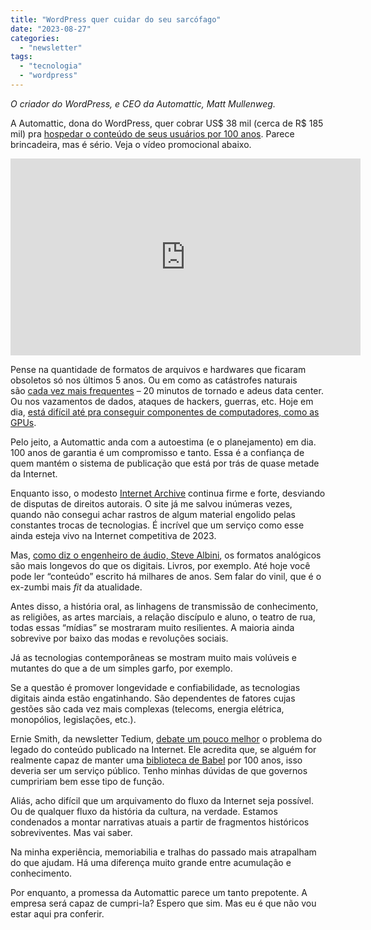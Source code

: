 ```yaml
---
title: "WordPress quer cuidar do seu sarcófago"
date: "2023-08-27"
categories: 
  - "newsletter"
tags: 
  - "tecnologia"
  - "wordpress"
---
```


_O criador do WordPress, e CEO da Automattic, Matt Mullenweg._

A Automattic, dona do WordPress, quer cobrar US$ 38 mil (cerca de R$ 185 mil) pra [hospedar o conteúdo de seus usuários por 100 anos](https://wordpress.com/blog/2023/08/25/introducing-the-100-year-plan/). Parece brincadeira, mas é sério. Veja o vídeo promocional abaixo.

<iframe width="560" height="315" src="https://www.youtube.com/embed/N6-Ds7nPokE?si=YXoNqwLtMZR1X0H0" title="YouTube video player" frameborder="0" allow="accelerometer; autoplay; clipboard-write; encrypted-media; gyroscope; picture-in-picture; web-share" allowfullscreen></iframe>

Pense na quantidade de formatos de arquivos e hardwares que ficaram obsoletos só nos últimos 5 anos. Ou em como as catástrofes naturais são [cada vez mais frequentes](https://billmckibben.substack.com/p/where-should-i-live?r=h5dw) – 20 minutos de tornado e adeus data center. Ou nos vazamentos de dados, ataques de hackers, guerras, etc. Hoje em dia, [está difícil até pra conseguir componentes de computadores, como as GPUs](https://www.fragster.com/nvidia-confirms-gpu-market-crisis/).

Pelo jeito, a Automattic anda com a autoestima (e o planejamento) em dia. 100 anos de garantia é um compromisso e tanto. Essa é a confiança de quem mantém o sistema de publicação que está por trás de quase metade da Internet.

Enquanto isso, o modesto [Internet Archive](https://archive.org/) continua firme e forte, desviando de disputas de direitos autorais. O site já me salvou inúmeras vezes, quando não consegui achar rastros de algum material engolido pelas constantes trocas de tecnologias. É incrível que um serviço como esse ainda esteja vivo na Internet competitiva de 2023.

Mas, [como diz o engenheiro de áudio, Steve Albini](https://chicago.suntimes.com/columnists/2021/9/5/22627932/steve-albini-recording-engineer-electrical-audio-studio-music-digital-analog-avondale-steinberg), os formatos analógicos são mais longevos do que os digitais. Livros, por exemplo. Até hoje você pode ler “conteúdo” escrito há milhares de anos. Sem falar do vinil, que é o ex-zumbi mais _fit_ da atualidade.

Antes disso, a história oral, as linhagens de transmissão de conhecimento, as religiões, as artes marciais, a relação discípulo e aluno, o teatro de rua, todas essas “mídias” se mostraram muito resilientes. A maioria ainda sobrevive por baixo das modas e revoluções sociais.

Já as tecnologias contemporâneas se mostram muito mais volúveis e mutantes do que a de um simples garfo, por exemplo.

Se a questão é promover longevidade e confiabilidade, as tecnologias digitais ainda estão engatinhando. São dependentes de fatores cujas gestões são cada vez mais complexas (telecoms, energia elétrica, monopólios, legislações, etc.).

Ernie Smith, da newsletter Tedium, [debate um pouco melhor](https://tedium.co/2023/08/26/wordpress-100-year-plan-archival-legacy/) o problema do legado do conteúdo publicado na Internet. Ele acredita que, se alguém for realmente capaz de manter uma [biblioteca de Babel](http://site.ufvjm.edu.br/cafeliterario/a-biblioteca-de-babel-jorge-luis-borges/) por 100 anos, isso deveria ser um serviço público. Tenho minhas dúvidas de que governos cumpririam bem esse tipo de função.

Aliás, acho difícil que um arquivamento do fluxo da Internet seja possível. Ou de qualquer fluxo da história da cultura, na verdade. Estamos condenados a montar narrativas atuais a partir de fragmentos históricos sobreviventes. Mas vai saber.

Na minha experiência, memoriabilia e tralhas do passado mais atrapalham do que ajudam. Há uma diferença muito grande entre acumulação e conhecimento.

Por enquanto, a promessa da Automattic parece um tanto prepotente. A empresa será capaz de cumpri-la? Espero que sim. Mas eu é que não vou estar aqui pra conferir.
